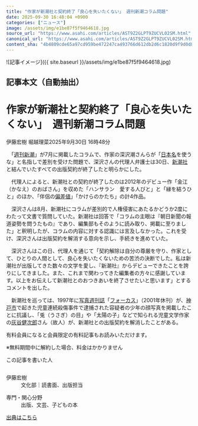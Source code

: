```yaml
---
title: "作家が新潮社と契約終了「良心を失いたくない」 週刊新潮コラム問題"
date: 2025-09-30 16:48:04 +0900
categories: ["ニュース"]
image: /assets/img/e1be87f5f9464618.jpg
source_url: "https://www.asahi.com/articles/AST9Z2GLPT9ZUCVL02SM.html"
canonical_url: "https://www.asahi.com/articles/AST9Z2GLPT9ZUCVL02SM.html"
content_sha: "4b4809cde65a97cd959be472247ca493766d612db2d6c1820d9f9d0d8465b8da"
---
```


![記事イメージ]({{ site.baseurl }}/assets/img/e1be87f5f9464618.jpg)

## 記事本文（自動抽出）
<div><main role="main" id="main"><p></p><div class="y_Qv3"><h1>作家が新潮社と契約終了「良心を失いたくない」　週刊新潮コラム問題</h1><p class="mhPng"><span class="H8KYB">伊藤宏樹 堀越理菜</span><span class="UDj4P"><time datetime="2025-09-30T07:48:04.000Z">2025年9月30日 16時48分</time></span></p></div><p id="gsm_above_SnsUtilityArea"></p><p x-component-name="CommentHeadline" x-component-data='{"commentCount":0,"commentators":[],"mode":"pc"}'></p><div class="nfyQp"><p>　「<a href="//www.asahi.com/topics/word/%E9%80%B1%E5%88%8A%E6%96%B0%E6%BD%AE.html" title="週刊新潮 のトピックスを開く" class="eWgMZ">週刊新潮</a>」が7月に掲載したコラムで、作家の深沢潮さんらが「<a href="//www.asahi.com/topics/word/%E6%97%A5%E6%9C%AC%E5%90%8D.html" title="日本名 のトピックスを開く" class="eWgMZ">日本名</a>を使うな」と名指しで差別を受けた問題で、深沢さんの代理人弁護士は30日、<a href="//www.asahi.com/topics/word/%E6%96%B0%E6%BD%AE%E7%A4%BE.html" title="新潮社 のトピックスを開く" class="eWgMZ">新潮社</a>と結んでいたすべての出版契約が終了したと明らかにした。</p><p>　代理人によると、新潮社との契約が終了したのは2012年のデビュー作「金江（かなえ）のおばさん」を収めた「ハンサラン　愛する人びと」と「縁を結うひと」のほか、「伴侶の<a href="//www.asahi.com/topics/word/%E5%81%8F%E5%B7%AE%E5%80%A4.html" title="偏差値 のトピックスを開く" class="eWgMZ">偏差値</a>」「かけらのかたち」の計4作品。</p><p>　深沢さんは8月、新潮社にコラムが差別的で人権侵害にあたるかどうか2度にわたって文書で質問していた。新潮社は回答で「コラムの主眼は『朝日新聞の報道姿勢を問うたもの』であり、編集部もそのように読み取り、掲載に至りました」と釈明したが、コラムの内容に対する認識には言及しなかった。これを受け、深沢さんは出版契約を解消する意向を示し、手続きを進めていた。</p><p>　深沢さんはこの日、代理人を通じて「契約解除は自分の尊厳を守り、作家として、ひとりの人間として、良心を失いたくないための苦渋の決断でした。私は新潮社が出版してきた数々の文学を愛し、『新潮社』からデビューできたことを誇りにしてきました。また、これまで関わってきた編集者の方々に感謝しています。以上をお伝えして新潮社とのおつきあいを終了させたいと思います」とするコメントを出した。</p><p>　新潮社を巡っては、1997年に<a href="//www.asahi.com/topics/word/%E5%86%99%E7%9C%9F%E9%80%B1%E5%88%8A%E8%AA%8C.html" title="写真週刊誌 のトピックスを開く" class="eWgMZ">写真週刊誌</a>「<a href="//www.asahi.com/topics/word/%E3%83%95%E3%82%A9%E3%83%BC%E3%82%AB%E3%82%B9.html" title="フォーカス のトピックスを開く" class="eWgMZ">フォーカス</a>」（2001年休刊）が、<a href="//www.asahi.com/topics/word/%E7%A5%9E%E6%88%B8%E5%B8%82.html" title="神戸市 のトピックスを開く" class="eWgMZ">神戸市</a>で起きた児童連続殺傷事件で逮捕された容疑者の少年の顔写真を掲載したことに抗議し、「兎（うさぎ）の目」や「太陽の子」などで知られる児童文学作家の<a href="//www.asahi.com/topics/word/%E7%81%B0%E8%B0%B7%E5%81%A5%E6%AC%A1%E9%83%8E.html" title="灰谷健次郎 のトピックスを開く" class="eWgMZ">灰谷健次郎</a>さん（故人）が、新潮社との出版契約を解消したことがある。</p><p id="_gtm_LastLine"></p></div><p></p><div class="NbZMW"><div class="PxAm1"><p>有料会員になると会員限定の<span>有料記事もお読みいただけます。</span></p></div><p class="eQShK">※無料期間中に解約した場合、料金はかかりません</p></div><div x-component-name="WriterProfile" x-component-data='{"writerProfile":{"writerProfileList":[{"name":"伊藤宏樹","code":"24d9b8f4f0279c0afa128f9abd9ad97f55617e27aa214e0aaa41044eda8fee50","department":"文化部","role":"読書面、出版担当","specialtyAndInterest":"出版、文芸、子どもの本","isFollowed":false,"introduction":"毎週土曜日の朝刊に掲載している読書面の編集や、出版分野に関する取材をしています。","iconImageUrl":"https://profile-image.kraken.asahi.com/24d9b8f4f0279c0afa128f9abd9ad97f55617e27aa214e0aaa41044eda8fee50","canSendFanLetter":false}],"isWriterFollowAvailableMember":false},"isFreeArea":true}'><div id="writerProfile" class="yT62y"><p class="FPrYd">この記事を書いた人</p><div class="jdPPS"><div class="zRkIz"><a href="/reporter-bio/24d9b8f4f0279c0afa128f9abd9ad97f55617e27aa214e0aaa41044eda8fee50?iref=article_reporter_profile" class="CES5K"></a><div class="iKuvI"><figure class="BKNFc"><img src="https://profile-image.kraken.asahi.com/24d9b8f4f0279c0afa128f9abd9ad97f55617e27aa214e0aaa41044eda8fee50" alt></figure><dl class="WptL0"><dt>伊藤宏樹</dt><dd>文化部｜読書面、出版担当</dd></dl></div><dl class="PXedm"><dt>専門・関心分野</dt><dd>出版、文芸、子どもの本</dd></dl></div></div></div></div><p x-component-name="ArticleCommentList" x-component-data='{"commentCount":0,"commentList":[],"shareUrlBase":"https://www.asahi.com/articles/AST9Z2GLPT9ZUCVL02SM.html","articleId":"AST9Z2GLPT9ZUCVL02SM","commentIdParam":"","equalCommentIdIndex":-1,"isAuthorized":true,"isFreePlan":false,"isPaidMember":false,"isPresent":false,"isHazard":false,"freeUrlBase":"//www.asahi.com","digitalUrlBase":"//digital.asahi.com"}'></p></main></div>

[出典はこちら](https://www.asahi.com/articles/AST9Z2GLPT9ZUCVL02SM.html)
